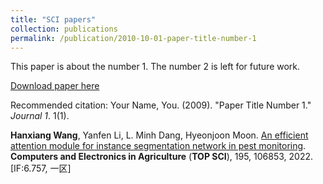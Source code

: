 ```yaml
---
title: "SCI papers"
collection: publications
permalink: /publication/2010-10-01-paper-title-number-1
---
```

This paper is about the number 1. The number 2 is left for future work.

[Download paper here](http://academicpages.github.io/files/paper1.pdf)

Recommended citation: Your Name, You. (2009). "Paper Title Number 1." <i>Journal 1</i>. 1(1).

**Hanxiang Wang**, Yanfen Li, L. Minh Dang, Hyeonjoon Moon. [An efficient attention module for instance segmentation network in pest monitoring](https://www.sciencedirect.com/science/article/pii/S0168169922001703). **Computers and Electronics in Agriculture** (**TOP SCI**), 195, 106853, 2022. [IF:6.757, 一区]
